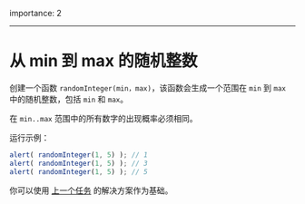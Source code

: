 importance: 2

---

# 从 min 到 max 的随机整数

创建一个函数 `randomInteger(min，max)`，该函数会生成一个范围在 `min` 到 `max` 中的随机整数，包括 `min` 和 `max`。

在 `min..max` 范围中的所有数字的出现概率必须相同。


运行示例：

```js
alert( randomInteger(1, 5) ); // 1
alert( randomInteger(1, 5) ); // 3
alert( randomInteger(1, 5) ); // 5
```

你可以使用 [上一个任务](info:task/random-min-max) 的解决方案作为基础。
